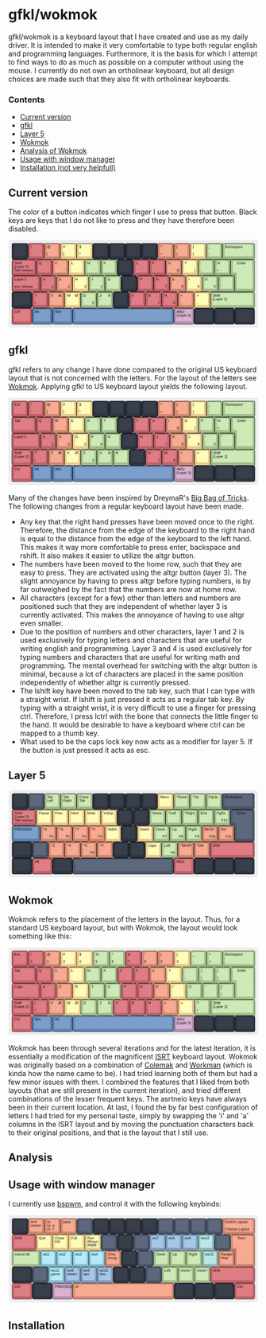 # gfkl/wokmok
gfkl/wokmok is a keyboard layout that I have created and use as my daily driver. It is intended to make it very comfortable to type both regular english and programming languages. Furthermore, it is the basis for which I attempt to find ways to do as much as possible on a computer without using the mouse. I currently do not own an ortholinear keyboard, but all design choices are made such that they also fit with ortholinear keyboards. 

### Contents
* [Current version](#current-version)
* [gfkl](#gfkl)
* [Layer 5](#layer-5)
* [Wokmok](#wokmok)
* [Analysis of Wokmok](#analysis)
* [Usage with window manager](#usage-with-window-manager)
* [Installation (not very helpfull)](#installation)

## Current version
The color of a button indicates which finger I use to press that button. Black keys are keys that I do not like to press and they have therefore been disabled.

![Wokmok](images/wokmok.png)

## gfkl
gfkl refers to any change I have done compared to the original US keyboard layout that is not concerned with the letters. For the layout of the letters see [Wokmok](#wokmok). Applying gfkl to US keyboard layout yields the following layout.

![Qwerty](images/qwerty.png)

Many of the changes have been inspired by DreymaR's [Big Bag of Tricks](https://dreymar.colemak.org/). The following changes from a regular keyboard layout have been made.
* Any key that the right hand presses have been moved once to the right. Therefore, the distance from the edge of the keyboard to the right hand is equal to the distance from the edge of the keyboard to the left hand. This makes it way more comfortable to press enter, backspace and rshift. It also makes it easier to utilize the altgr button.
* The numbers have been moved to the home row, such that they are easy to press. They are activated using the altgr button (layer 3). The slight annoyance by having to press altgr before typing numbers, is by far outweighed by the fact that the numbers are now at home row.
* All characters (except for a few) other than letters and numbers are positioned such that they are independent of whether layer 3 is currently activated. This makes the annoyance of having to use altgr even smaller.
* Due to the position of numbers and other characters, layer 1 and 2 is used exclusively for typing letters and characters that are useful for writing english and programming. Layer 3 and 4 is used exclusively for typing numbers and characters that are useful for writing math and programming. The mental overhead for switching with the altgr button is minimal, because a lot of characters are placed in the same position independently of whether altgr is currently pressed.
* The lshift key have been moved to the tab key, such that I can type with a straight wrist. If lshift is just pressed it acts as a regular tab key. By typing with a straight wrist, it is very difficult to use a finger for pressing ctrl. Therefore, I press lctrl with the bone that connects the little finger to the hand. It would be desirable to have a keyboard where ctrl can be mapped to a thumb key.
* What used to be the caps lock key now acts as a modifier for layer 5. If the button is just pressed it acts as esc.

## Layer 5

![Layer 5](images/layer5.png)

## Wokmok
Wokmok refers to the placement of the letters in the layout. Thus, for a standard US keyboard layout, but with Wokmok, the layout would look something like this:

![USWokmok](images/uswokmok.png)

Wokmok has been through several iterations and for the latest iteration, it is essentially a modification of the magnificent [ISRT](https://notgate.github.io/layout/) keyboard layout. Wokmok was originally based on a combination of [Colemak](https://colemak.com/) and [Workman](https://workmanlayout.org/) (which is kinda how the name came to be). I had tried learning both of them but had a few minor issues with them. I combined the features that I liked from both layouts (that are still present in the current iteration), and tried different combinations of the lesser frequent keys. The asrtneio keys have always been in their current location. At last, I found the by far best configuration of letters I had tried for my personal taste, simply by swapping the 'i' and 'a' columns in the ISRT layout and by moving the punctuation characters back to their original positions, and that is the layout that I still use. 

## Analysis


## Usage with window manager
I currently use [bspwm](https://github.com/baskerville/bspwm), and control it with the following keybinds:

![bspwm example](images/bspwm.png)


## Installation
